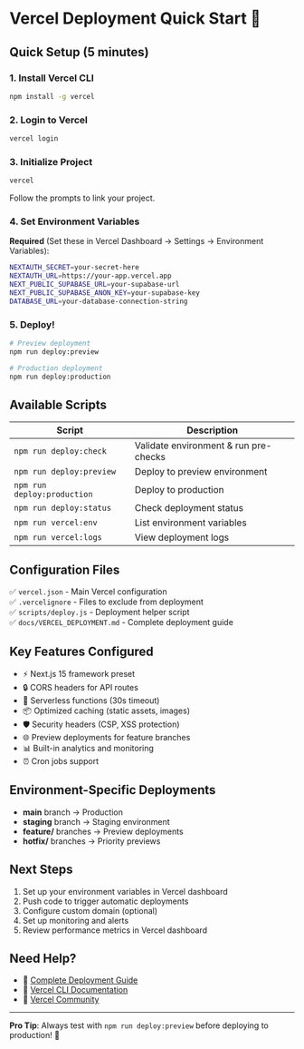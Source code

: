 # Vercel Deployment Quick Start 🚀

## Quick Setup (5 minutes)

### 1. Install Vercel CLI
```bash
npm install -g vercel
```

### 2. Login to Vercel
```bash
vercel login
```

### 3. Initialize Project
```bash
vercel
```
Follow the prompts to link your project.

### 4. Set Environment Variables

**Required** (Set these in Vercel Dashboard → Settings → Environment Variables):
```bash
NEXTAUTH_SECRET=your-secret-here
NEXTAUTH_URL=https://your-app.vercel.app  
NEXT_PUBLIC_SUPABASE_URL=your-supabase-url
NEXT_PUBLIC_SUPABASE_ANON_KEY=your-supabase-key
DATABASE_URL=your-database-connection-string
```

### 5. Deploy!
```bash
# Preview deployment
npm run deploy:preview

# Production deployment  
npm run deploy:production
```

## Available Scripts

| Script | Description |
|--------|-------------|
| `npm run deploy:check` | Validate environment & run pre-checks |
| `npm run deploy:preview` | Deploy to preview environment |
| `npm run deploy:production` | Deploy to production |
| `npm run deploy:status` | Check deployment status |
| `npm run vercel:env` | List environment variables |
| `npm run vercel:logs` | View deployment logs |

## Configuration Files

✅ `vercel.json` - Main Vercel configuration  
✅ `.vercelignore` - Files to exclude from deployment  
✅ `scripts/deploy.js` - Deployment helper script  
✅ `docs/VERCEL_DEPLOYMENT.md` - Complete deployment guide  

## Key Features Configured

- ⚡ Next.js 15 framework preset
- 🔒 CORS headers for API routes  
- 🎯 Serverless functions (30s timeout)
- 📦 Optimized caching (static assets, images)
- 🛡️ Security headers (CSP, XSS protection)
- 🌐 Preview deployments for feature branches
- 📊 Built-in analytics and monitoring
- ⏰ Cron jobs support

## Environment-Specific Deployments

- **main** branch → Production
- **staging** branch → Staging environment  
- **feature/** branches → Preview deployments
- **hotfix/** branches → Priority previews

## Next Steps

1. Set up your environment variables in Vercel dashboard
2. Push code to trigger automatic deployments
3. Configure custom domain (optional)
4. Set up monitoring and alerts
5. Review performance metrics in Vercel dashboard

## Need Help?

- 📖 [Complete Deployment Guide](docs/VERCEL_DEPLOYMENT.md)
- 🔧 [Vercel CLI Documentation](https://vercel.com/docs/cli)
- 💬 [Vercel Community](https://github.com/vercel/vercel/discussions)

---

**Pro Tip**: Always test with `npm run deploy:preview` before deploying to production! 🎯
